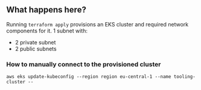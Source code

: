 ## What happens here?

Running  `terraform apply` provisions an EKS cluster and required network components for it.
1 subnet with:
- 2 private subnet
- 2 public subnets

### How to manually connect to the provisioned cluster 

```
aws eks update-kubeconfig --region region eu-central-1 --name tooling-cluster --
```
